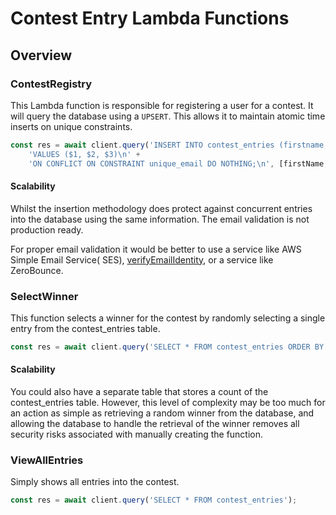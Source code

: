 # Contest Entry Lambda Functions

## Overview

### ContestRegistry

This Lambda function is responsible for registering a user for a contest. It will query the database using a `UPSERT`.
This allows it to maintain atomic time inserts on unique constraints.

```javascript
const res = await client.query('INSERT INTO contest_entries (firstname, lastname, email)\n' +
    'VALUES ($1, $2, $3)\n' +
    'ON CONFLICT ON CONSTRAINT unique_email DO NOTHING;\n', [firstName, lastName, email]);
```

#### Scalability

Whilst the insertion methodology does protect against concurrent entries into the database using the same information.
The email validation is not production ready.

For proper email validation it would be better to use a service like AWS Simple Email Service(
SES), [verifyEmailIdentity](https://docs.aws.amazon.com/AWSJavaScriptSDK/latest/AWS/SES.html#verifyEmailIdentity-property),
or a service like ZeroBounce.

### SelectWinner

This function selects a winner for the contest by randomly selecting a single entry from the contest_entries table.

```javascript
const res = await client.query('SELECT * FROM contest_entries ORDER BY RANDOM() LIMIT 1;');
```

#### Scalability

You could also have a separate table that stores a count of the contest_entries table. However, this level of complexity
may be too much for an action as simple as retrieving a random winner from the database, and allowing the database to
handle the retrieval of the winner removes all security risks associated with manually creating the function.

### ViewAllEntries

Simply shows all entries into the contest.

```javascript
const res = await client.query('SELECT * FROM contest_entries');
```